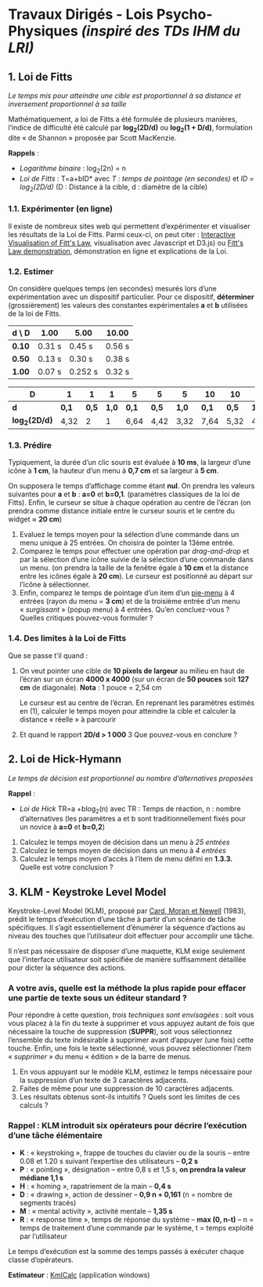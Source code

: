 # Travaux Dirigés - Lois Psycho-Physiques *(inspiré des TDs IHM du LRI)*

## 1. Loi de Fitts
*Le temps mis pour atteindre une cible est proportionnel à sa distance et inversement proportionnel à sa taille*

Mathématiquement, a loi de Fitts a été formulée de plusieurs manières, l’indice de difficulté été calculé par **log<sub>2</sub>(2D/d)** ou **log<sub>2</sub>(1 + D/d)**, formulation dite « de Shannon » proposée par Scott MacKenzie.

**Rappels** :
 * *Logarithme binaire* : log<sub>2</sub>(2n) = n
 * *Loi de Fitts :* T=a+bID* avec *T : temps de pointage (en secondes)* et *ID = log<sub>2</sub>(2D/d)* (D : Distance à la cible, d : diamètre de la cible)

### 1.1. Expérimenter (en ligne)
Il existe de nombreux sites web qui permettent d’expérimenter et visualiser les résultats de la Loi de Fitts. Parmi ceux-ci, on peut citer : [Interactive Visualisation of Fitt's Law](http://www.simonwallner.at/ext/fitts), visualisation avec Javascript et D3.js) ou [Fitt's Law demonstration](https://fww.few.vu.nl/hci/interactive/fitts), démonstration en ligne et explications de la Loi.

### 1.2. Estimer
On considère quelques temps (en secondes) mesurés lors d’une expérimentation avec un dispositif particulier.
Pour ce dispositif, **déterminer** (grossièrement) les valeurs des constantes expérimentales **a** et **b** utilisées de la loi de Fitts.

| **d \ D** | **1.00** | **5.00** | **10.00** |
| --- | --- | --- | --- |
| **0.10** | 0.31 s | 0.45 s | 0.56 s |
| **0.50** | 0.13 s | 0.30 s | 0.38 s |
| **1.00** | 0.07 s | 0.252 s | 0.32 s |

| **D** | **1** | **1** | **1** | **5** | **5** | **5** | **10** | **10** | **10** |
| --- | --- | --- | --- | --- | --- | --- | --- | --- | --- |
| **d** | **0,1** | **0,5** | **1,0** | **0,1** | **0,5** | **1,0** | **0,1** | **0,5** | **1,0** |
| **log<sub>2</sub>(2D/d)** | 4,32 | 2 | 1 | 6,64 | 4,42 | 3,32 | 7,64 | 5,32 | 4,32 |

### 1.3. Prédire
Typiquement, la durée d’un clic souris est évaluée à **10 ms**, la largeur d’une icône à **1 cm**, la hauteur d’un menu à **0,7 cm** et sa largeur à **5 cm**.

On supposera le temps d’affichage comme étant **nul**. On prendra les valeurs suivantes pour **a** et **b** : **a=0** et **b=0,1**. (paramètres classiques de la loi de Fitts). Enfin, le curseur se situe à chaque opération au centre de l’écran (on prendra comme distance initiale entre le curseur souris et le centre du widget ≈ **20 cm**)

1. Evaluez le temps moyen pour la sélection d’une commande dans un menu unique à 25 entrées.
   On choisira de pointer la 13ème entrée.
2. Comparez le temps pour effectuer une opération par *drag-and-drop* et par la sélection d’une icône suivie de la sélection d’une commande dans un menu. (on prendra la taille de la fenêtre égale à **10 cm** et la distance entre les icônes égale à **20 cm**).
   Le curseur est positionné au départ sur l’icône à sélectionner.
3. Enfin, comparez le temps de pointage d’un item d’un [pie-menu](https://en.wikipedia.org/wiki/Pie_menu) à 4 entrées (rayon du menu = **3 cm**) et de la troisième entrée d’un menu « *surgissant* » (popup menu) à 4 entrées.
   Qu’en concluez-vous ? Quelles critiques pouvez-vous formuler ?

### 1.4. Des limites à la Loi de Fitts
Que se passe t’il quand :

1. On veut pointer une cible de **10 pixels de largeur** au milieu en haut de l’écran sur un écran **4000 x 4000** (sur un écran de **50 pouces** soit **127 cm** de diagonale).
   **Nota** : 1 pouce = 2,54 cm

   Le curseur est au centre de l’écran. En reprenant les paramètres estimés en (1), calculer le temps moyen pour atteindre la cible et calculer la distance « réelle » à parcourir
2. Et quand le rapport **2D/d > 1 000**
3  Que pouvez-vous en conclure ?

## 2. Loi de Hick-Hymann
*Le temps de décision est proportionnel au nombre d’alternatives proposées*

**Rappel** :
* *Loi de Hick* TR=a +blog<sub>2</sub>(n) avec TR : Temps de réaction, n : nombre d’alternatives (les paramètres a et b sont traditionnellement fixés pour un novice à **a=0** et **b=0,2**)

1. Calculez le temps moyen de décision dans un menu à *25 entrées*
2. Calculez le temps moyen de décision dans un menu à *4 entrées*
3. Calculez le temps moyen d’accès à l’item de menu défini en **1.3.3.** Quelle est votre conclusion ?

## 3. KLM - Keystroke Level Model
Keystroke-Level Model (KLM), proposé par [Card, Moran et Newell](https://www.taylorfrancis.com/books/mono/10.1201/9780203736166/psychology-human-computer-interaction-stuart-card) (1983), prédit le temps d’exécution d’une tâche à partir d’un scénario de tâche spécifiques. Il s’agit essentiellement d’énumérer la séquence d’actions au niveau des touches que l’utilisateur doit effectuer pour accomplir une tâche.

Il n’est pas nécessaire de disposer d’une maquette, KLM exige seulement que l’interface utilisateur soit spécifiée de manière suffisamment détaillée pour dicter la séquence des actions.

### A votre avis, quelle est la méthode la plus rapide pour effacer une partie de texte sous un éditeur standard ?

Pour répondre à cette question, *trois techniques sont envisagées* : soit vous vous placez à la fin du texte à supprimer et vous appuyez autant de fois que nécessaire la touche de suppression (**SUPPR**), soit vous sélectionnez l’ensemble du texte indésirable à supprimer avant d’appuyer (une fois) cette touche. Enfin, une fois le texte sélectionné, vous pouvez sélectionner l’item « *supprimer* » du menu « édition » de la barre de menus.

1. En vous appuyant sur le modèle KLM, estimez le temps nécessaire pour la suppression d’un texte de 3 caractères adjacents.
2. Faites de même pour une suppression de 10 caractères adjacents.
3. Les résultats obtenus sont-ils intuitifs ? Quels sont les limites de ces calculs ?

### Rappel : **KLM** introduit six opérateurs pour décrire l’exécution d’une tâche élémentaire

* **K** : « keystroking », frappe de touches du clavier ou de la souris – entre 0.08 et 1.20 s suivant l’expertise des utilisateurs – **0,2 s**
* **P** : « pointing », désignation – entre 0,8 s et 1,5 s, **on prendra la valeur médiane 1,1 s**
* **H** : « homing », rapatriement de la main – **0,4 s**
* **D** : « drawing », action de dessiner – **0,9 n + 0,161** (n = nombre de segments tracés)
* **M** : « mental activity », activité mentale – **1,35 s**
* **R** : « response time », temps de réponse du système – **max (0, n-t)** – n = temps de traitement d’une commande par le système, t = temps exploité par l’utilisateur

Le temps d’exécution est la somme des temps passés à exécuter chaque classe d’opérateurs.

**Estimateur** : [KmlCalc](https://github.com/truillet/upssitech/blob/master/SRI/1A/TD/KlmCalc.exe) (application windows)

